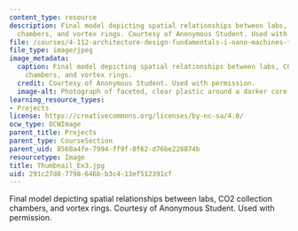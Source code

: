 ```yaml
---
content_type: resource
description: Final model depicting spatial relationships between labs, CO2 collection
  chambers, and vortex rings. Courtesy of Anonymous Student. Used with permission.
file: /courses/4-112-architecture-design-fundamentals-i-nano-machines-fall-2012/291c27d87798646bb3c413ef512391cf_Thumbnail_Ex3.jpg
file_type: image/jpeg
image_metadata:
  caption: Final model depicting spatial relationships between labs, CO2 collection
    chambers, and vortex rings.
  credit: Courtesy of Anonymous Student. Used with permission.
  image-alt: Photograph of faceted, clear plastic around a darker core.
learning_resource_types:
- Projects
license: https://creativecommons.org/licenses/by-nc-sa/4.0/
ocw_type: OCWImage
parent_title: Projects
parent_type: CourseSection
parent_uid: 8560a4fe-7994-ff9f-0f62-d76be228874b
resourcetype: Image
title: Thumbnail_Ex3.jpg
uid: 291c27d8-7798-646b-b3c4-13ef512391cf
---
```

Final model depicting spatial relationships between labs, CO2 collection chambers, and vortex rings. Courtesy of Anonymous Student. Used with permission.